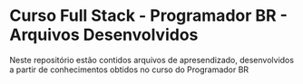 # Curso Full Stack - Programador BR - Arquivos Desenvolvidos
 Neste repositório estão contidos arquivos de apresendizado, desenvolvidos a partir de conhecimentos obtidos no curso do Programador BR
